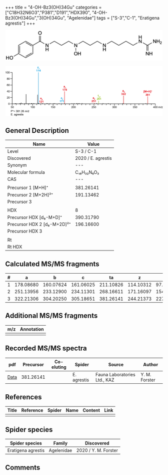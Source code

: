 +++
title = "4-OH-Bz3(OH)34Gu"
categories = ["C18H32N6O3","P381","D191","HDX390",
"4-OH-Bz3(OH)34Gu","3(OH)34Gu",
"Agelenidae"]
tags = ["S-3","C-1",
"Eratigena agrestis"]
+++

![](/img/4-OH-Bz3(OH)34Gu.png)

![](/img_MSMS/381_4-OH-Bz3(OH)34Gu_Ea.png?classes=border)

## General Description

| Name                       | Value              |
|----------------------------|--------------------|
| Level                      | S-3 / C-1          |
| Discovered                 | 2020 / E. agrestis |
| Synonym                    | ---                |
| Molecular formula          | C₁₈H₃₂N₆O₃                   |
| CAS                        | ---                |
|                            |                    |
| Precursor 1 [M+H]⁺         | 381.26141                   |
| Precursor 2 [M+2H]²⁺       | 191.13462                   |
| Precursor 3                |                    |
|                            |                    |
| HDX                        | 8                   |
| Precursor HDX   [d₈-M+D]⁺   | 390.31790                   |
| Precursor HDX 2 [d₈-M+2D]²⁺ | 196.16600                   |
| Precursor HDX 3            |                    |
|                            |                    |
| Rt                         |                    |
| Rt HDX                     |                    |

## Calculated MS/MS fragments

| # | a         | b         | c         | ta        | z         | y         | tz        |
|---|-----------|-----------|-----------|-----------|-----------|-----------|-----------|
| 1 | 178.08680 | 160.07624 | 161.06025 | 211.10826 | 114.10312 | 97.07657 | 131.12967 |
| 2 | 251.13956 | 233.12900 | 234.11301 | 268.16611 | 171.16097 | 154.13442 | 204.18243 |
| 3 | 322.21306 | 304.20250 | 305.18651 | 381.26141 | 244.21373 | 227.18718 | 261.24028 |

## Additional MS/MS fragments

| m/z | Annotation |
|-----|------------|
|     |            |

## Recorded MS/MS spectra

| pdf                                             | Precursor | Co-eluting | Spider      | Source                       | Author        |
|-------------------------------------------------|-----------|------------|-------------|------------------------------|---------------|
| [Data](/pdf/E-agrestis/381_4-OH-Bz3(OH)34Gu_Ea.pdf)   | 381.26141 |            | E. agrestis | Fauna Laboratories Ltd., KAZ | Y. M. Forster |


## References

| Title | Reference | Spider | Name | Content | Link |
|-------|-----------|--------|------|---------|------|
|       |           |        |      |         |      |

## Spider species

| Spider species     | Family     | Discovered           |
|--------------------|------------|----------------------|
| Eratigena agrestis | Agelenidae | 2020 / Y. M. Forster |

## Comments